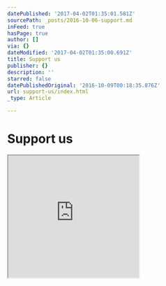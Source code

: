 ```yaml
---
datePublished: '2017-04-02T01:35:01.581Z'
sourcePath: _posts/2016-10-06-support.md
inFeed: true
hasPage: true
author: []
via: {}
dateModified: '2017-04-02T01:35:00.691Z'
title: Support us
publisher: {}
description: ''
starred: false
datePublishedOriginal: '2016-10-09T00:18:35.876Z'
url: support-us/index.html
_type: Article

---
```

# Support us

<iframe src="https://the-grid.github.io/ed-userhtml/?g=eJyNUU1LAzEQvfdXjDnbRikISrcHqwhaoaAF6WXJJtPd0c0Hyazb_femLSKKiIeBN4f3xZttfbSgNJN3hWiYQ7qSsu_7SVBDUO1Eeyt1TeOKnOyxSjoKsMiNN4UIPrEAVrFGLkTJPoj5aEYudAw8BMyCZAw6AU7Z_GlrBLyrtsu4TOOdbkm__U1psgWasuqYvSvpiz-9mC5vN9c3i8uH-_VPDbKqRgEp6t86-eoVNadDNXTl-kk-vkiSFbv9lcY7xbhYlMu7SU1bAZWPBmMhzj5Dpa6ylJurNtdeqWGlWhjDc4OQ1BbjKaBKhBF6NQB7yK7gXUsOTw5BbX1kflP-d1aSeQMZaIftMV5PhptCnAtokOqG9zDbyP2y89EHAO-jDw" height="280" style=""></iframe>